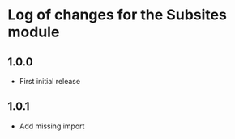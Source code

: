 # Log of changes for the Subsites module

## 1.0.0

* First initial release

## 1.0.1

* Add missing import